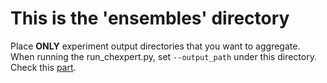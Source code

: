 # This is the 'ensembles' directory
Place **ONLY** experiment output directories that you want to aggregate. When running the run_chexpert.py, set `--output_path` under this directory. Check this [part](https://github.com/Stomper10/CheXpert#deep-ensembles).
